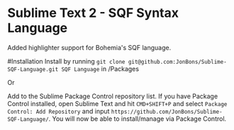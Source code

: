 # Sublime Text 2 - SQF Syntax Language
Added highlighter support for Bohemia's SQF language.

#Installation
Install by running `git clone git@github.com:JonBons/Sublime-SQF-Language.git SQF Language` in /Packages

Or

Add to the Sublime Package Control repository list. If you have Package Control installed, open Sublime Text and hit `CMD+SHIFT+P` and select `Package Control: Add Repository` and input `https://github.com/JonBons/Sublime-SQF-Language/`. You will now be able to install/manage via Package Control.